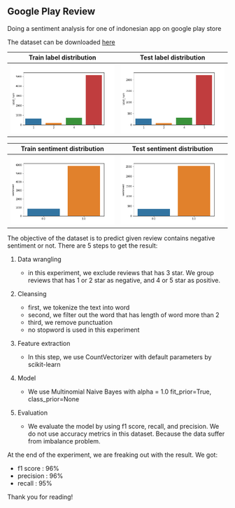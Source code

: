 ## Google Play Review

Doing a sentiment analysis for one of indonesian app on google play store

The dataset can be downloaded [here](https://drive.google.com/open?id=15ijuoBID32J2Sp3IFM1XRcrYRbOxB6DC)

Train label distribution|Test label distribution
---|---
![train_distribution](train_dist.png) | ![test_distribution](test_dist.png)

Train sentiment distribution | Test sentiment distribution
---|---
![train_sentiment_distribution](train_sentiment_dist.png) |![test_sentiment_distribution](test_sentiment_dist.png)

The objective of the dataset is to predict given review contains negative sentiment or not.
There are 5 steps to get the result:

1. Data wrangling
    - in this experiment, we exclude reviews that has 3 star. We group reviews that has 1 or 2 star as negative, and 4 or 5 star as positive.

2. Cleansing
    - first, we tokenize the text into word
    - second, we filter out the word that has length of word more than 2
    - third, we remove punctuation
    - no stopword is used in this experiment

3. Feature extraction
    - In this step, we use CountVectorizer with default parameters by scikit-learn

4. Model
    - We use Multinomial Naive Bayes with alpha = 1.0 fit_prior=True, class_prior=None

5. Evaluation
    - We evaluate the model by using f1 score, recall, and precision. We do not use accuracy metrics in this dataset. Because the data suffer from imbalance problem.

At the end of the experiment, we are freaking out with the result.
We got:
- f1 score  : 96% 
- precision : 96%
- recall    : 95%

Thank you for reading!
